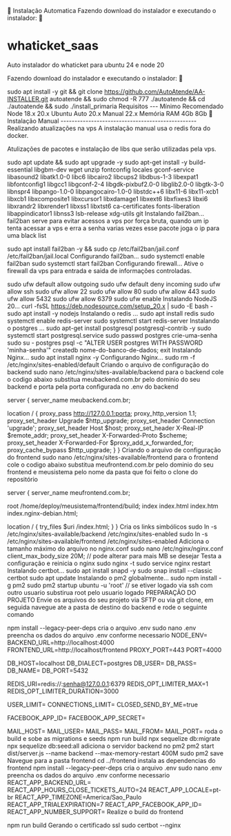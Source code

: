 🍷 Instalação Automatica
Fazendo download do instalador e executando o instalador: 💾

# whaticket_saas
Auto instalador do whaticket para ubuntu 24 e node 20


Fazendo download do instalador e executando o instalador: 💾

sudo apt install -y git && git clone https://github.com/AutoAtende/AA-INSTALLER.git autoatende && sudo chmod -R 777 ./autoatende && cd ./autoatende && sudo ./install_primaria
Requisitos
---	Mínimo	Recomendado
Node	18.x	20.x
Ubuntu	Auto 20.x	Manual 22.x
Memória RAM	4Gb	8Gb
🗿 Instalação Manual -------------------------------------------------
Realizando atualizações na vps
A instalação manual usa o redis fora do docker.

Atulizações de pacotes e instalação de libs que serão utilizadas pela vps.

sudo apt update && sudo apt upgrade -y
 sudo apt-get install -y build-essential libgbm-dev wget unzip fontconfig locales gconf-service libasound2 libatk1.0-0 libc6 libcairo2 libcups2 libdbus-1-3 libexpat1 libfontconfig1 libgcc1 libgconf-2-4 libgdk-pixbuf2.0-0 libglib2.0-0 libgtk-3-0 libnspr4 libpango-1.0-0 libpangocairo-1.0-0 libstdc++6 libx11-6 libx11-xcb1 libxcb1 libxcomposite1 libxcursor1 libxdamage1 libxext6 libxfixes3 libxi6 libxrandr2 libxrender1 libxss1 libxtst6 ca-certificates fonts-liberation libappindicator1 libnss3 lsb-release xdg-utils git
Instalando fail2ban...
fail2ban serve para evitar acessos a vps por força bruta, quando um ip tenta acessar a vps e erra a senha varias vezes esse pacote joga o ip para uma black list

sudo apt install fail2ban -y && sudo cp /etc/fail2ban/jail.conf /etc/fail2ban/jail.local
Configurando fail2ban...
sudo systemctl enable fail2ban
sudo systemctl start fail2ban
Configurando firewall...
Ative o firewall da vps para entrada e saida de informações controladas.

sudo ufw default allow outgoing
sudo ufw default deny incoming
sudo ufw allow ssh
sudo ufw allow 22
sudo ufw allow 80
sudo ufw allow 443
sudo ufw allow 5432
sudo ufw allow 6379
sudo ufw enable
Instalando NodeJS 20...
curl -fsSL https://deb.nodesource.com/setup_20.x | sudo -E bash -
sudo apt install -y nodejs
Instalando o redis ...
sudo apt install redis
sudo systemctl enable redis-server
sudo systemctl start redis-server
Instalando o postgres ...
sudo apt-get install postgresql postgresql-contrib -y
sudo systemctl start postgresql.service
sudo passwd postgres
crie-uma-senha
sudo su - postgres
psql -c "ALTER USER postgres WITH PASSWORD 'minha-senha'"
createdb nome-do-banco-de-dados;
exit
Instalando Nginx...
sudo apt install nginx -y
Configurando Nginx...
sudo rm -f /etc/nginx/sites-enabled/default
Criando o arquivo de configuração do backend
sudo nano /etc/nginx/sites-available/backend
para o backend cole o codigo abaixo
substitua meubackend.com.br pelo dominio do seu backend e porta pela porta configurada no .env do backend

server {
  server_name meubackend.com.br;

  location / {
    proxy_pass http://127.0.0.1:porta;
    proxy_http_version 1.1;
    proxy_set_header Upgrade $http_upgrade;
    proxy_set_header Connection 'upgrade';
    proxy_set_header Host $host;
    proxy_set_header X-Real-IP $remote_addr;
    proxy_set_header X-Forwarded-Proto $scheme;
    proxy_set_header X-Forwarded-For $proxy_add_x_forwarded_for;
    proxy_cache_bypass $http_upgrade;
  }
}
Criando o arquivo de configuração do frontend
sudo nano /etc/nginx/sites-available/frontend
para o frontend cole o codigo abaixo
substitua meufrontend.com.br pelo dominio do seu frontend e meusistema pelo nome da pasta que foi feito o clone do repositório

server {
  server_name meufrontend.com.br;
  
  root /home/deploy/meusistema/frontend/build;
  index index.html index.htm index.nginx-debian.html;

  location / {
    try_files \$uri /index.html;
  }
}
Cria os links simbólicos
sudo ln -s /etc/nginx/sites-available/backend /etc/nginx/sites-enabled
sudo ln -s /etc/nginx/sites-available/frontend /etc/nginx/sites-enabled
Adiciona o tamanho máximo do arquivo no nginx.conf
sudo nano /etc/nginx/nginx.conf
client_max_body_size 20M; // pode alterar para mais MB se desejar
Testa a configuração e reinicia o nginx
sudo nginx -t
sudo service nginx restart
Instalando certbot...
sudo apt install snapd -y
sudo snap install --classic certbot
sudo apt update
Instalando o pm2 globalmente...
sudo npm install -g pm2
sudo pm2 startup ubuntu -u 'root' // se etiver logado via ssh com outro usuario substirua root pelo usuario logado
PREPARAÇÃO DO PROJETO
Envie os arquivos do seu projeto via SFTP ou via git clone, em seguida navegue ate a pasta de destino do backend e rode o seguinte comando

npm install --legacy-peer-deps
cria o arquivo .env
sudo nano .env
preencha os dados do arquivo .env conforme necessario
NODE_ENV=
BACKEND_URL=http://localhost:4000
FRONTEND_URL=http://localhost/frontend
PROXY_PORT=443
PORT=4000

DB_HOST=localhost
DB_DIALECT=postgres
DB_USER=
DB_PASS=
DB_NAME=
DB_PORT=5432

REDIS_URI=redis://:senha@127.0.0.1:6379
REDIS_OPT_LIMITER_MAX=1
REDIS_OPT_LIMITER_DURATION=3000

USER_LIMIT=
CONNECTIONS_LIMIT=
CLOSED_SEND_BY_ME=true

FACEBOOK_APP_ID=
FACEBOOK_APP_SECRET=

MAIL_HOST=
MAIL_USER=
MAIL_PASS=
MAIL_FROM=
MAIL_PORT=
roda o build e sobe as migrations e seeds
npm run build
npx sequelize db:migrate
npx sequelize db:seed:all
adiciona o servidor backend no pm2
pm2 start dist/server.js --name backend --max-memory-restart 400M
sudo pm2 save
Navegue para a pasta frontend
cd ../frontend
instala as dependencias do frontend
npm install --legacy-peer-deps
cria o arquivo .env
sudo nano .env
preencha os dados do arquivo .env conforme necessario
REACT_APP_BACKEND_URL=
REACT_APP_HOURS_CLOSE_TICKETS_AUTO=24
REACT_APP_LOCALE=pt-br
REACT_APP_TIMEZONE=America/Sao_Paulo
REACT_APP_TRIALEXPIRATION=7
REACT_APP_FACEBOOK_APP_ID=
REACT_APP_NUMBER_SUPPORT=
Realize o build do frontend

npm run build
Gerando o certificado ssl
sudo certbot --nginx
